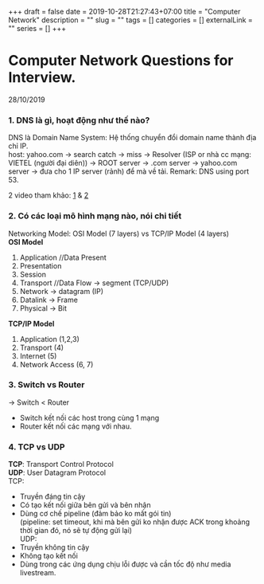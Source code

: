 +++ 
draft = false
date = 2019-10-28T21:27:43+07:00
title = "Computer Network"
description = ""
slug = "" 
tags = []
categories = []
externalLink = ""
series = []
+++

# Computer Network Questions for Interview.
28/10/2019

### 1. DNS là gì, hoạt động như thế nào?
DNS là Domain Name System: Hệ thống chuyển đổi domain name thành địa chỉ IP.  
host: yahoo.com -> search catch -> miss -> Resolver (ISP or nhà cc mạng: VIETEL (người đại diên)) ->  ROOT server -> .com server -> yahoo.com server -> đưa cho 1 IP server (rảnh) để mà về tải.
Remark: DNS using port 53.

2 video tham khảo: [1](https://www.youtube.com/watch?v=mpQZVYPuDGU) & [2](https://www.youtube.com/watch?v=2ZUxoi7YNgs) 

### 2. Có các loại mô hình mạng nào, nói chi tiết
Networking Model: OSI Model (7 layers) vs TCP/IP Model (4 layers)  
**OSI Model**  
1. Application   //Data Present  
2. Presentation  
3. Session  
4. Transport   //Data Flow -> segment (TCP/UDP)  
5. Network                 -> datagram (IP)  
6. Datalink                 -> Frame  
7. Physical                 -> Bit  

**TCP/IP Model**  
1. Application (1,2,3)  
2. Transport (4)  
3. Internet  (5)  
4. Network Access (6, 7)  

### 3. Switch vs Router
-> Switch < Router  
- Switch kết nối các host trong cùng 1 mạng  
- Router kết nối các mạng với nhau.  

### 4. TCP vs UDP 
**TCP**: Transport Control Protocol  
**UDP**: User Datagram Protocol  
TCP:  
+ Truyền đáng tin cậy  
+ Có tạo kết nối giữa bên gửi và bên nhận  
+ Dùng cơ chế pipeline (đảm bảo ko mất gói tin)  
(pipeline: set timeout, khi mà bên gửi ko nhận được ACK trong khoảng thời gian đó, nó sẽ tự động gửi lại)  
UDP:  
+ Truyền không tin cậy  
+ Không tạo kết nối  
+ Dùng trong các ứng dụng chịu lỗi được và cần tốc độ như media livestream.  